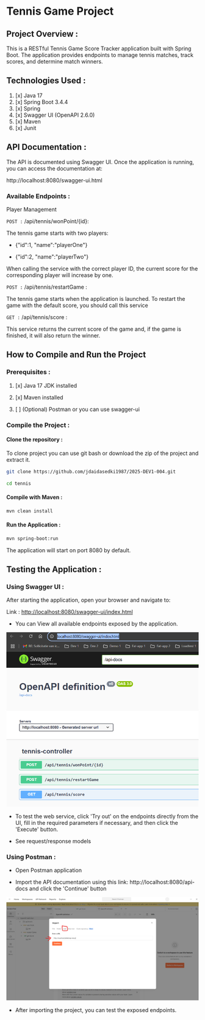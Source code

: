 # **Tennis Game Project**

## Project Overview :

This is a RESTful Tennis Game Score Tracker application built with Spring Boot. The application provides endpoints to manage tennis matches, track scores, and determine match winners.

## Technologies Used :

1. [x] Java 17
2. [x] Spring Boot 3.4.4
3. [x] Spring
4. [x] Swagger UI (OpenAPI 2.6.0)
5. [x] Maven
6. [x] Junit

## API Documentation :

The API is documented using Swagger UI. Once the application is running, you can access the documentation at:

http://localhost:8080/swagger-ui.html

### **Available Endpoints :**

Player Management

`POST :` /api/tennis/wonPoint/{id}:

The tennis game starts with two players:

* {"id":1, "name":"playerOne"}

* {"id":2, "name":"playerTwo"}

When calling the service with the correct player ID, the current score for the corresponding player will increase by one.

`POST :` /api/tennis/restartGame :

The tennis game starts when the application is launched.
To restart the game with the default score, you should call this service

`GET :` /api/tennis/score :

This service returns the current score of the game and, if the game is finished, it will also return the winner.

## How to Compile and Run the Project

### Prerequisites :

1. [x] Java 17 JDK installed

1. [x] Maven installed

1. [ ] (Optional) Postman or you can use swagger-ui

### Compile the Project :

#### Clone the repository :

To clone project you can use git bash  or download the zip of the project and extract it.
```sh
git clone https://github.com/jdaidasedki1987/2025-DEV1-004.git
```
```sh
cd tennis
```

#### Compile with Maven :

 ```sh
mvn clean install
```

#### Run the Application :
 ```sh 
mvn spring-boot:run
```
The application will start on port 8080 by default.

## **Testing the Application :**

### Using Swagger UI :
After starting the application, open your browser and navigate to:

Link : [http://localhost:8080/swagger-ui/index.html](http://localhost:8080/swagger-ui/index.html)

* You can View all available endpoints exposed by the application.

![img.png](img.png)

* To test the web service, click 'Try out' on the endpoints directly from the UI, fill in the required parameters if necessary, and then click the 'Execute' button.


* See request/response models

### Using Postman :

- Open Postman application


- Import the API documentation using this link: http://localhost:8080/api-docs and click the 'Continue' button


![img_1.png](img_1.png)


- After importing the project, you can test the exposed endpoints.

